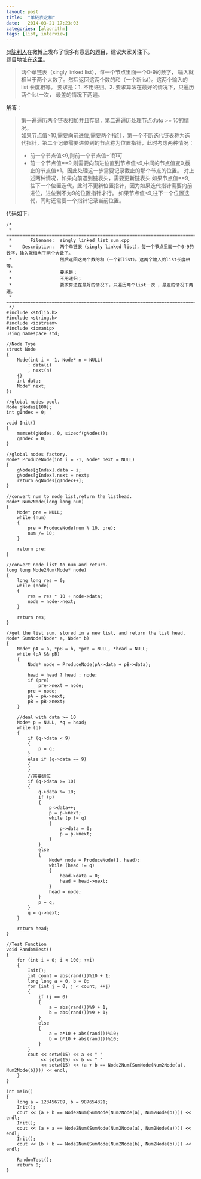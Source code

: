 ```yaml
---
layout: post
title:  "单链表之和"
date:   2014-03-21 17:23:03
categories: [algorithm]
tags: [list, interview]
---
```


[@陈利人](http://weibo.com/p/1005051915548291/home?from=page_100505&mod=TAB#place)在微博上发布了很多有意思的题目，建议大家关注下。  
题目地址在[这里](http://weibo.com/1915548291/zCToz2NYS)。
> 两个单链表（singly linked list），每一个节点里面一个0-9的数字， 输入就相当于两个大数了。然后返回这两个数的和（一个新list）。这两个输入的list 长度相等。 要求是：1. 不用递归。2. 要求算法在最好的情况下，只遍历两个list一次， 最差的情况下两遍。

解答：  
> 第一遍遍历两个链表相加并且存储，第二遍遍历处理节点*data >= 10*的情况。  
> 如果节点值>10,需要向前进位,需要两个指针，第一个不断迭代链表称为迭代指针，第二个记录需要进位到的节点称为位置指针，此时考虑两种情况：
> * 前一个节点值<9,则前一个节点值+1即可
> * 前一个节点值==9,则需要向前进位直到节点值<9,中间的节点值变0,截止的节点值+1。因此处理这一步需要记录截止的那个节点的位置。
> 对上述两种情况，如果向前遇到链表头，需要更新链表头
> 如果节点值==9,往下一个位置迭代，此时不更新位置指针，因为如果迭代指针需要向前进位，进位到不为9的位置指针才行。
> 如果节点值<9,往下一个位置迭代，同时还需要一个指针记录当前位置。

<!--more-->

代码如下:

```
/*
 * =====================================================================================
 *       Filename:  singly_linked_list_sum.cpp
 *    Description:  两个单链表（singly linked list），每一个节点里面一个0-9的数字，输入就相当于两个大数了。
 *                  然后返回这两个数的和（一个新list）。这两个输入的list长度相等。
 *                  要求是：
 *                  不用递归；
 *                  要求算法在最好的情况下，只遍历两个list一次 ，最差的情况下两遍。
 * =====================================================================================
 */
#include <stdlib.h>
#include <string.h>
#include <iostream>
#include <iomanip>
using namespace std;

//Node Type
struct Node
{
    Node(int i = -1, Node* n = NULL)
        : data(i)
        , next(n)
    {}
    int data;
    Node* next;
};

//global nodes pool.
Node gNodes[100];
int gIndex = 0;

void Init()
{
    memset(gNodes, 0, sizeof(gNodes));
    gIndex = 0;
}

//global nodes factory.
Node* ProduceNode(int i = -1, Node* next = NULL)
{
    gNodes[gIndex].data = i;
    gNodes[gIndex].next = next;
    return &gNodes[gIndex++];
}

//convert num to node list,return the listhead.
Node* Num2Node(long long num)
{
    Node* pre = NULL;
    while (num)
    {
        pre = ProduceNode(num % 10, pre);
        num /= 10;
    }

    return pre;
}

//convert node list to num and return.
long long Node2Num(Node* node)
{
    long long res = 0;
    while (node)
    {
        res = res * 10 + node->data;
        node = node->next;
    }

    return res;
}

//get the list sum, stored in a new list, and return the list head.
Node* SumNode(Node* a, Node* b)
{
    Node* pA = a, *pB = b, *pre = NULL, *head = NULL;
    while (pA && pB)
    {
        Node* node = ProduceNode(pA->data + pB->data);

        head = head ? head : node;
        if (pre)
            pre->next = node;
        pre = node;
        pA = pA->next;
        pB = pB->next;
    }

    //deal with data >= 10
    Node* p = NULL, *q = head;
    while (q)
    {
        if (q->data < 9)
        {
            p = q;
        }
        else if (q->data == 9)
        {
        }
        //需要进位
        if (q->data >= 10)
        {
            q->data %= 10;
            if (p)
            {
                p->data++;
                p = p->next;
                while (p != q)
                {
                    p->data = 0;
                    p = p->next;
                }
            }
            else
            {
                Node* node = ProduceNode(1, head);
                while (head != q)
                {
                    head->data = 0;
                    head = head->next;
                }
                head = node;
            }
            p = q;
        }
        q = q->next;
    }

    return head;
}

//Test Function
void RandomTest()
{
    for (int i = 0; i < 100; ++i)
    {
        Init();
        int count = abs(rand())%10 + 1;
        long long a = 0, b = 0;
        for (int j = 0; j < count; ++j)
        {
            if (j == 0)
            {
                a = abs(rand())%9 + 1;
                b = abs(rand())%9 + 1;
            }
            else
            {
                a = a*10 + abs(rand())%10;
                b = b*10 + abs(rand())%10;
            }
        }
        cout << setw(15) << a << " "
             << setw(15) << b << " " 
             << setw(15) << (a + b == Node2Num(SumNode(Num2Node(a), Num2Node(b)))) << endl;
    }
}

int main()
{
    long a = 123456789, b = 987654321;
    Init();
    cout << (a + b == Node2Num(SumNode(Num2Node(a), Num2Node(b)))) << endl;
    Init();
    cout << (a + a == Node2Num(SumNode(Num2Node(a), Num2Node(a)))) << endl;
    Init();
    cout << (b + b == Node2Num(SumNode(Num2Node(b), Num2Node(b)))) << endl;

    RandomTest();
    return 0;
}
```
